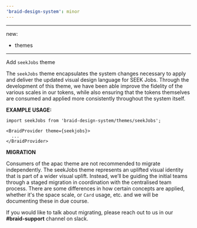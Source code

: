 ```yaml
---
'braid-design-system': minor
---
```


---
new:
  - themes
---

Add `seekJobs` theme

The `seekJobs` theme encapsulates the system changes necessary to apply and deliver the updated visual design language for SEEK Jobs.
Through the development of this theme, we have been able improve the fidelity of the various scales in our tokens, while also ensuring that the tokens themselves are consumed and applied more consistently throughout the system itself.

**EXAMPLE USAGE:**
```tsx
import seekJobs from 'braid-design-system/themes/seekJobs';

<BraidProvider theme={seekjobs}>
  ...
</BraidProvider>
```

**MIGRATION**

Consumers of the apac theme are not recommended to migrate independently. The seekJobs theme represents an uplifted visual identity that is part of a wider visual uplift.
Instead, we’ll be guiding the initial teams through a staged migration in coordination with the centralised team process.
There are some differences in how certain concepts are applied, whether it's the space scale, or `Card` usage, etc. and we will be documenting these in due course.

If you would like to talk about migrating, please reach out to us in our **#braid-support** channel on slack.

